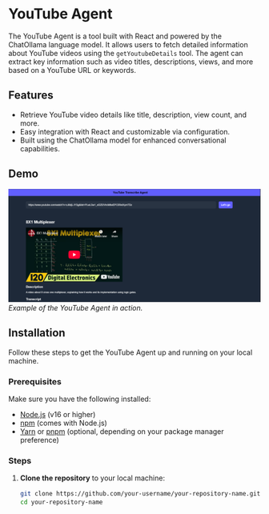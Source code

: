 # YouTube Agent

The YouTube Agent is a tool built with React and powered by the ChatOllama language model. It allows users to fetch detailed information about YouTube videos using the `getYoutubeDetails` tool. The agent can extract key information such as video titles, descriptions, views, and more based on a YouTube URL or keywords.

## Features

- Retrieve YouTube video details like title, description, view count, and more.
- Easy integration with React and customizable via configuration.
- Built using the ChatOllama model for enhanced conversational capabilities.

## Demo

![YouTube Agent Screenshot](./image.png)  
_Example of the YouTube Agent in action._

## Installation

Follow these steps to get the YouTube Agent up and running on your local machine.

### Prerequisites

Make sure you have the following installed:

- [Node.js](https://nodejs.org/) (v16 or higher)
- [npm](https://www.npmjs.com/) (comes with Node.js)
- [Yarn](https://yarnpkg.com/) or [pnpm](https://pnpm.io/) (optional, depending on your package manager preference)

### Steps

1. **Clone the repository** to your local machine:

   ```bash
   git clone https://github.com/your-username/your-repository-name.git
   cd your-repository-name
   ```
